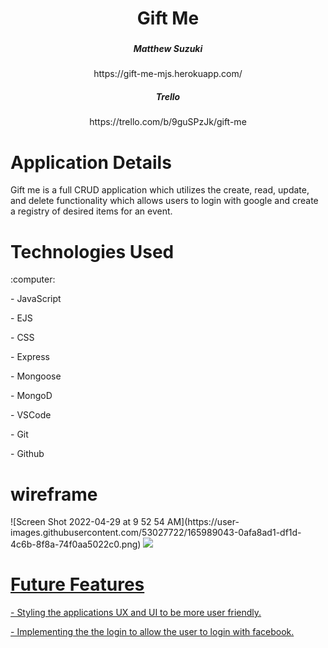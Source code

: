 <div align ="center">
   <h1>Gift Me </h1>
   <h3></h3>
   <h5> Matthew Suzuki </h5>https://gift-me-mjs.herokuapp.com/ 
   <h5> Trello </h5>https://trello.com/b/9guSPzJk/gift-me
</div>

<h1> Application Details</h1>
<p>Gift me is a full CRUD application which utilizes the create, read, update, and delete functionality which allows users to login with google and create a registry of desired items for an event.</p>
<div> 
<h1>Technologies Used</h1>
:computer: 
<p>- JavaScript
<p>- EJS
<p>- CSS
<p>- Express
<p>- Mongoose 
<p>- MongoD
<p>- VSCode
<p>- Git
<p>- Github

</div>
<div>
<h1>wireframe</h1>
   ![Screen Shot 2022-04-29 at 9 52 54 AM](https://user-images.githubusercontent.com/53027722/165989043-0afa8ad1-df1d-4c6b-8f8a-74f0aa5022c0.png)

<img src="/images/langingGift-Me.jpeg.jpeg" >
 <a  href="https://trello.com/1/cards/6261edaa8c6f8d295f8e79d5/attachments/6261edaa8c6f8d295f8e79e6/previews/6261edab8c6f8d295f8e79fc/download/landing_page-Gift-Me.jpeg.jpg" </a>
   
   <div>
      
</div>
<div>
<h1> Future Features </h1>
<p> - Styling the applications UX and UI to be more user friendly.

<p> - Implementing the the login to allow the user to login with facebook. 
</div>
